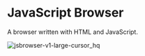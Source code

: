 # JavaScript Browser
A browser written with HTML and JavaScript.

![jsbrowser-v1-large-cursor_hq](https://cloud.githubusercontent.com/assets/7266075/9212776/c27d7f1a-4040-11e5-8519-dd316d33bb15.GIF)

